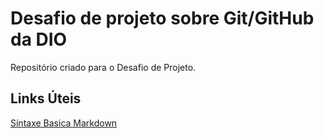 # Desafio de projeto sobre Git/GitHub da DIO
Repositório criado para o Desafio de Projeto.

## Links Úteis
[Síntaxe Basica Markdown](https://markdownguide.org/getting-started/)

